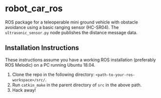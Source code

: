 # robot_car_ros
ROS package for a teleoperable mini ground vehicle with obstacle avoidance using a basic ranging sensor (HC-SR04). The `ultrasonic_sensor.py` node publishes the distance message data.

## Installation Instructions
These instructions assume you have a working ROS installation (preferably ROS Melodic) on a PC running Ubuntu 18.04.
1. Clone the repo in the following directory: `<path-to-your-ros-workspace>/src/`.
2. Run `catkin_make` in the parent directory of `src` in the above path.
3. Hack away!
